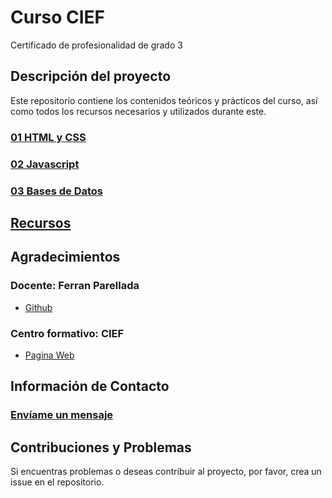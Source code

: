 # Curso CIEF

Certificado de profesionalidad de grado 3

## Descripción del proyecto

Este repositorio contiene los contenidos teóricos y prácticos del curso, así como todos los recursos necesarios y utilizados durante este.

### [01 HTML y CSS](01_HTMLCSS/README.md)
### [02 Javascript](02_JS/README.md)
### [03 Bases de Datos](03_BDD/README.md)

## [Recursos](https://github.com/SKRTEEEEEE/markdowns)

## Agradecimientos

### Docente: Ferran Parellada
- [Github](https://github.com/classesdeferran/)

### Centro formativo: CIEF
- [Pagina Web](https://www.grupcief.com/)

## Información de Contacto

### [Envíame un mensaje](mailto:queen420nft@gmail.com)

## Contribuciones y Problemas

Si encuentras problemas o deseas contribuir al proyecto, por favor, crea un issue en el repositorio.
